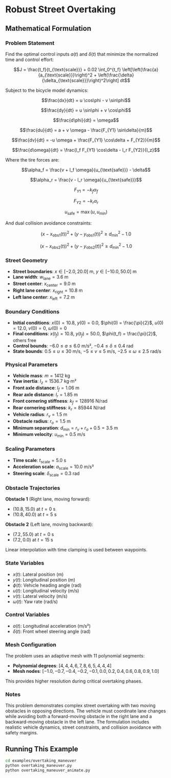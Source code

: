 # Robust Street Overtaking

## Mathematical Formulation

### Problem Statement

Find the optimal control inputs $a(t)$ and $\delta(t)$ that minimize the normalized time and control effort:

$$J = \frac{t_f}{t_{\text{scale}}} + 0.02 \int_0^{t_f} \left[\left(\frac{a}{a_{\text{scale}}}\right)^2 + \left(\frac{\delta}{\delta_{\text{scale}}}\right)^2\right] dt$$

Subject to the bicycle model dynamics:

$$\frac{dx}{dt} = u \cos\phi - v \sin\phi$$

$$\frac{dy}{dt} = u \sin\phi + v \cos\phi$$

$$\frac{d\phi}{dt} = \omega$$

$$\frac{du}{dt} = a + v \omega - \frac{F_{Y1} \sin\delta}{m}$$

$$\frac{dv}{dt} = -u \omega + \frac{F_{Y1} \cos\delta + F_{Y2}}{m}$$

$$\frac{d\omega}{dt} = \frac{l_f F_{Y1} \cos\delta - l_r F_{Y2}}{I_z}$$

Where the tire forces are:

$$\alpha_f = \frac{v + l_f \omega}{u_{\text{safe}}} - \delta$$

$$\alpha_r = \frac{v - l_r \omega}{u_{\text{safe}}}$$

$$F_{Y1} = -k_f \alpha_f$$

$$F_{Y2} = -k_r \alpha_r$$

$$u_{\text{safe}} = \max(u, u_{\min})$$

And dual collision avoidance constraints:

$$(x - x_{\text{obs1}}(t))^2 + (y - y_{\text{obs1}}(t))^2 \geq d_{\min}^2 - 1.0$$

$$(x - x_{\text{obs2}}(t))^2 + (y - y_{\text{obs2}}(t))^2 \geq d_{\min}^2 - 1.0$$

### Street Geometry

- **Street boundaries**: $x \in [-2.0, 20.0]$ m, $y \in [-10.0, 50.0]$ m
- **Lane width**: $w_{\text{lane}} = 3.6$ m
- **Street center**: $x_{\text{center}} = 9.0$ m
- **Right lane center**: $x_{\text{right}} = 10.8$ m
- **Left lane center**: $x_{\text{left}} = 7.2$ m

### Boundary Conditions

- **Initial conditions**: $x(0) = 10.8$, $y(0) = 0.0$, $\phi(0) = \frac{\pi}{2}$, $u(0) = 12.0$, $v(0) = 0$, $\omega(0) = 0$
- **Final conditions**: $x(t_f) = 10.8$, $y(t_f) = 50.0$, $\phi(t_f) = \frac{\pi}{2}$, others free
- **Control bounds**: $-6.0 \leq a \leq 6.0$ m/s², $-0.4 \leq \delta \leq 0.4$ rad
- **State bounds**: $0.5 \leq u \leq 30$ m/s, $-5 \leq v \leq 5$ m/s, $-2.5 \leq \omega \leq 2.5$ rad/s

### Physical Parameters

- **Vehicle mass**: $m = 1412$ kg
- **Yaw inertia**: $I_z = 1536.7$ kg⋅m²
- **Front axle distance**: $l_f = 1.06$ m
- **Rear axle distance**: $l_r = 1.85$ m
- **Front cornering stiffness**: $k_f = 128916$ N/rad
- **Rear cornering stiffness**: $k_r = 85944$ N/rad
- **Vehicle radius**: $r_v = 1.5$ m
- **Obstacle radius**: $r_o = 1.5$ m
- **Minimum separation**: $d_{\min} = r_v + r_o + 0.5 = 3.5$ m
- **Minimum velocity**: $u_{\min} = 0.5$ m/s

### Scaling Parameters

- **Time scale**: $t_{\text{scale}} = 5.0$ s
- **Acceleration scale**: $a_{\text{scale}} = 10.0$ m/s²
- **Steering scale**: $\delta_{\text{scale}} = 0.3$ rad

### Obstacle Trajectories

**Obstacle 1** (Right lane, moving forward):
- $(10.8, 15.0)$ at $t = 0$ s
- $(10.8, 40.0)$ at $t = 5$ s

**Obstacle 2** (Left lane, moving backward):
- $(7.2, 55.0)$ at $t = 0$ s
- $(7.2, 0.0)$ at $t = 15$ s

Linear interpolation with time clamping is used between waypoints.

### State Variables

- $x(t)$: Lateral position (m)
- $y(t)$: Longitudinal position (m)
- $\phi(t)$: Vehicle heading angle (rad)
- $u(t)$: Longitudinal velocity (m/s)
- $v(t)$: Lateral velocity (m/s)
- $\omega(t)$: Yaw rate (rad/s)

### Control Variables

- $a(t)$: Longitudinal acceleration (m/s²)
- $\delta(t)$: Front wheel steering angle (rad)

### Mesh Configuration

The problem uses an adaptive mesh with 11 polynomial segments:

- **Polynomial degrees**: $[4, 4, 4, 6, 7, 8, 6, 5, 4, 4, 4]$
- **Mesh nodes**: $[-1.0, -0.7, -0.4, -0.2, -0.1, 0.0, 0.2, 0.4, 0.6, 0.8, 0.9, 1.0]$

This provides higher resolution during critical overtaking phases.

### Notes

This problem demonstrates complex street overtaking with two moving obstacles in opposing directions. The vehicle must coordinate lane changes while avoiding both a forward-moving obstacle in the right lane and a backward-moving obstacle in the left lane. The formulation includes realistic vehicle dynamics, street constraints, and collision avoidance with safety margins.

## Running This Example

```bash
cd examples/overtaking_maneuver
python overtaking_maneuver.py
python overtaking_maneuver_animate.py
```
